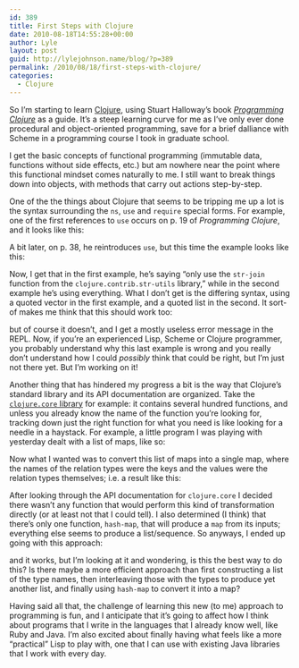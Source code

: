 ```yaml
---
id: 389
title: First Steps with Clojure
date: 2010-08-18T14:55:28+00:00
author: Lyle
layout: post
guid: http://lylejohnson.name/blog/?p=389
permalink: /2010/08/18/first-steps-with-clojure/
categories:
  - Clojure
---
```

So I&#8217;m starting to learn [Clojure](http://clojure.org/), using Stuart Halloway&#8217;s book [<cite>Programming Clojure</cite>](http://pragprog.com/titles/shcloj/programming-clojure) as a guide. It&#8217;s a steep learning curve for me as I&#8217;ve only ever done procedural and object-oriented programming, save for a brief dalliance with Scheme in a programming course I took in graduate school.

I get the basic concepts of functional programming (immutable data, functions without side effects, etc.) but am nowhere near the point where this functional mindset comes naturally to me. I still want to break things down into objects, with methods that carry out actions step-by-step.

One of the the things about Clojure that seems to be tripping me up a lot is the syntax surrounding the `ns`, `use` and `require` special forms. For example, one of the first references to `use` occurs on p. 19 of <cite>Programming Clojure</cite>, and it looks like this:

A bit later, on p. 38, he reintroduces `use`, but this time the example looks like this:

Now, I get that in the first example, he&#8217;s saying &#8220;only use the `str-join` function from the `clojure.contrib.str-utils` library,&#8221; while in the second example he&#8217;s using everything. What I don&#8217;t get is the differing syntax, using a quoted vector in the first example, and a quoted list in the second. It sort-of makes me think that this should work too:

but of course it doesn&#8217;t, and I get a mostly useless error message in the REPL. Now, if you&#8217;re an experienced Lisp, Scheme or Clojure programmer, you probably understand why this last example is wrong and you really don&#8217;t understand how I could _possibly_ think that could be right, but I&#8217;m just not there yet. But I&#8217;m working on it!

Another thing that has hindered my progress a bit is the way that Clojure&#8217;s standard library and its API documentation are organized. Take the [`clojure.core` library](http://clojure.github.com/clojure/clojure.core-api.html) for example: it contains several hundred functions, and unless you already know the name of the function you&#8217;re looking for, tracking down just the right function for what you need is like looking for a needle in a haystack. For example, a little program I was playing with yesterday dealt with a list of maps, like so:

Now what I wanted was to convert this list of maps into a single map, where the names of the relation types were the keys and the values were the relation types themselves; i.e. a result like this:

After looking through the API documentation for `clojure.core` I decided there wasn&#8217;t any function that would perform this kind of transformation directly (or at least not that I could tell). I also determined (I think) that there&#8217;s only one function, `hash-map`, that will produce a `map` from its inputs; everything else seems to produce a list/sequence. So anyways, I ended up going with this approach:

and it works, but I&#8217;m looking at it and wondering, is this the best way to do this? Is there maybe a more efficient approach than first constructing a list of the type names, then interleaving those with the types to produce yet another list, and finally using `hash-map` to convert it into a map?

Having said all that, the challenge of learning this new (to me) approach to programming is fun, and I anticipate that it&#8217;s going to affect how I think about programs that I write in the languages that I already know well, like Ruby and Java. I&#8217;m also excited about finally having what feels like a more &#8220;practical&#8221; Lisp to play with, one that I can use with existing Java libraries that I work with every day.